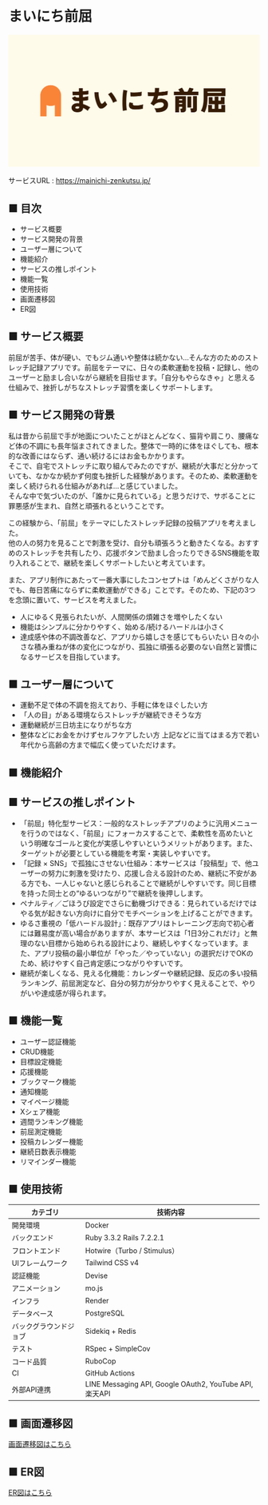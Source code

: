 # まいにち前屈
![まいにち前屈 OGP](app/assets/images/ogp.png)

サービスURL : https://mainichi-zenkutsu.jp/

## ■ 目次
- サービス概要
- サービス開発の背景
- ユーザー層について
- 機能紹介
- サービスの推しポイント
- 機能一覧
- 使用技術
- 画面遷移図
- ER図

## ■ サービス概要
前屈が苦手、体が硬い、でもジム通いや整体は続かない…そんな方のためのストレッチ記録アプリです。前屈をテーマに、日々の柔軟運動を投稿・記録し、他のユーザーと励まし合いながら継続を目指せます。「自分もやらなきゃ」と思える仕組みで、挫折しがちなストレッチ習慣を楽しくサポートします。

## ■ サービス開発の背景
私は昔から前屈で手が地面についたことがほとんどなく、猫背や肩こり、腰痛など体の不調にも長年悩まされてきました。整体で一時的に体をほぐしても、根本的な改善にはならず、通い続けるにはお金もかかります。  
そこで、自宅でストレッチに取り組んでみたのですが、継続が大事だと分かっていても、なかなか続かず何度も挫折した経験があります。そのため、柔軟運動を楽しく続けられる仕組みがあれば…と感じていました。  
そんな中で気づいたのが、「誰かに見られている」と思うだけで、サボることに罪悪感が生まれ、自然と頑張れるということです。

この経験から、「前屈」をテーマにしたストレッチ記録の投稿アプリを考えました。  
他の人の努力を見ることで刺激を受け、自分も頑張ろうと動きたくなる。おすすめのストレッチを共有したり、応援ボタンで励まし合ったりできるSNS機能を取り入れることで、継続を楽しくサポートしたいと考えています。

また、アプリ制作にあたって一番大事にしたコンセプトは「めんどくさがりな人でも、毎日苦痛にならずに柔軟運動ができる」ことです。そのため、下記の3つを念頭に置いて、サービスを考えました。
- 人にゆるく見張られたいが、人間関係の煩雑さを増やしたくない
- 機能はシンプルに分かりやすく、始める/続けるハードルは小さく
- 達成感や体の不調改善など、アプリから嬉しさを感じてもらいたい
日々の小さな積み重ねが体の変化につながり、孤独に頑張る必要のない自然と習慣になるサービスを目指しています。

## ■ ユーザー層について
- 運動不足で体の不調を抱えており、手軽に体をほぐしたい方
- 「人の目」がある環境ならストレッチが継続できそうな方
- 運動継続が三日坊主になりがちな方
- 整体などにお金をかけずセルフケアしたい方
上記などに当てはまる方で若い年代から高齢の方まで幅広く使っていただけます。

## ■ 機能紹介


## ■ サービスの推しポイント
- 「前屈」特化型サービス：一般的なストレッチアプリのように汎用メニューを行うのではなく、「前屈」にフォーカスすることで、柔軟性を高めたいという明確なゴールと変化が実感しやすいというメリットがあります。また、ターゲットが必要としている機能を考案・実装しやすいです。
- 「記録 × SNS」で孤独にさせない仕組み：本サービスは「投稿型」で、他ユーザーの努力に刺激を受けたり、応援し合える設計のため、継続に不安がある方でも、一人じゃないと感じられることで継続がしやすいです。同じ目標を持った同士との“ゆるいつながり”で継続を後押しします。
- ペナルティ／ごほうび設定でさらに動機づけできる：見られているだけではやる気が起きない方向けに自分でモチベーションを上げることができます。
- ゆるさ重視の「低ハードル設計」：既存アプリはトレーニング志向で初心者には難易度が高い場合がありますが、本サービスは「1日3分これだけ」と無理のない目標から始められる設計により、継続しやすくなっています。また、アプリ投稿の最小単位が「やった／やっていない」の選択だけでOKのため、続けやすく自己肯定感につながりやすいです。
- 継続が楽しくなる、見える化機能：カレンダーや継続記録、反応の多い投稿ランキング、前屈測定など、自分の努力が分かりやすく見えることで、やりがいや達成感が得られます。

## ■ 機能一覧
- ユーザー認証機能
- CRUD機能
- 目標設定機能
- 応援機能
- ブックマーク機能
- 通知機能
- マイページ機能
- Xシェア機能
- 週間ランキング機能
- 前屈測定機能
- 投稿カレンダー機能
- 継続日数表示機能
- リマインダー機能

## ■ 使用技術
<table>
  <thead>
    <tr>
      <th style="text-align:center;">カテゴリ</th>
      <th style="text-align:center;">技術内容</th>
    </tr>
  </thead>
  <tbody>
    <tr><td>開発環境</td><td>Docker</td></tr>
    <tr><td>バックエンド</td><td>Ruby 3.3.2 Rails 7.2.2.1</td></tr>
    <tr><td>フロントエンド</td><td>Hotwire（Turbo / Stimulus）</td></tr>
    <tr><td>UIフレームワーク</td><td>Tailwind CSS v4</td></tr>
    <tr><td>認証機能</td><td>Devise</td></tr>
    <tr><td>アニメーション</td><td>mo.js</td></tr>
    <tr><td>インフラ</td><td>Render</td></tr>
    <tr><td>データベース</td><td>PostgreSQL</td></tr>
    <tr><td>バックグラウンドジョブ</td><td>Sidekiq + Redis</td></tr>
    <tr><td>テスト</td><td>RSpec + SimpleCov</td></tr>
    <tr><td>コード品質</td><td>RuboCop</td></tr>
    <tr><td>CI</td><td>GitHub Actions</td></tr>
    <tr><td>外部API連携</td><td>LINE Messaging API, Google OAuth2, YouTube API, 楽天API</td></tr>
  </tbody>
</table>

## ■ 画面遷移図
[画面遷移図はこちら](https://www.figma.com/design/Jg9DoTwcuFs81g2lGf5JZG/MainichiZenkutsu?t=XiZe1nUTuCa2LMLC-1)

## ■ ER図
[ER図はこちら](https://dbdiagram.io/d/mainichi_zenkutsu-683fa84f61dc3bf08d763b72)